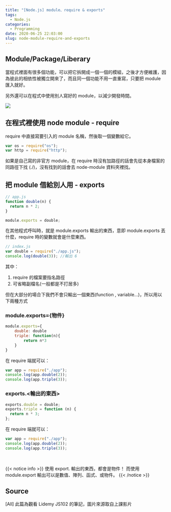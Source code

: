 ```yaml
---
title: "[Node.js] module、require & exports"
tags:
  - Node.js
categories:
  - Programming
date: 2020-06-25 22:03:00
slug: node-module-require-and-exports
---
```


## Module/Package/Liberary

當程式裡面有很多個功能，可以把它拆開成一個一個的模組，之後才方便維護，因為彼此的相依性被獨立開來了，而且同一個功能不用一直重寫，只要把 module 匯入就好。

<!--more-->

另外還可以在程式中使用別人寫好的 module，以減少開發時間。

![](https://imgur.com/TSHVodQ.png)

## 在程式裡使用 node module - require

require 中直接寫要引入的 module 名稱，然後取一個變數給它。

```js
var os = require("os");
var http = require("http");
```

如果是自己寫的非官方 module，在 require 時沒有加路徑的話會先從本身檔案的同路徑下找 (./)，沒有找到的話會去 node-module 資料夾裡找。

## 把 module 借給別人用 - exports

```js
// app.js
function double(n) {
  return n * 2;
}

module.exports = double;
```

在其他程式呼叫時，就是 module.exports 輸出的東西，意即 module.exports 丟什麼，require 時的變數就會是什麼東西。

```js
// index.js
var double = require("./app.js");
console.log(double(3)); //輸出 6
```

其中：

1. require 的檔案要指名路徑
2. 可省略副檔名(一般都是不打居多)

但在大部分的場合下我們不會只輸出一個東西(function , variable...)，所以用以下兩種方式

### module.exports={物件}

```js
module.exports={
    double: double
    triple: function(n){
        return n*3
    }
}
```

在 require 端就可以：

```js
var app = require("./app");
console.log(app.double(2));
console.log(app.triple(3));
```

### exports.<輸出的東西>

```js
exports.double = double;
exports.triple = function (n) {
  return n * 3;
};
```

在 require 端就可以：

```js
var app = require("./app");
console.log(app.double(2));
console.log(app.triple(3));
```

</br>

{{< notice info >}}
使用 export.<sth> 輸出的東西，都會是物件！ 而使用 module.export 輸出可以是數值、陣列、函式、或物件。
{{< /notice >}}

## Source

[All] 此篇為觀看 Lidemy JS102 的筆記，圖片來源取自上課影片
